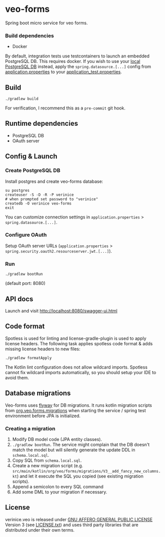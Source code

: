 # veo-forms
Spring boot micro service for veo forms.

### Build dependencies
* Docker

By default, integration tests use testcontainers to launch an embedded PostgreSQL DB. This requires docker.
If you wish to use your [local PostgreSQL DB](#create-postgresql-db) instead, apply the `spring.datasource.[...]` config
from [application.properties](/src/main/resources/application.properties) to your
[application_test.properties](/src/test/resources/application-test.properties).

## Build

    ./gradlew build

For verification, I recommend this as a `pre-commit` git hook.

## Runtime dependencies
* PostgreSQL DB
* OAuth server

## Config & Launch
### Create PostgreSQL DB
Install postgres and create veo-forms database:

    su postgres
    createuser -S -D -R -P verinice
    # when prompted set password to "verinice"
    createdb -O verinice veo-forms
    exit

You can customize connection settings in `application.properties` > `spring.datasource.[...]`.

### Configure OAuth
Setup OAuth server URLs (`application.properties` > `spring.security.oauth2.resourceserver.jwt.[...]`).

### Run

    ./gradlew bootRun

(default port: 8080)


## API docs
Launch and visit <http://localhost:8080/swagger-ui.html>


## Code format
Spotless is used for linting and license-gradle-plugin is used to apply license headers. The following task applies
spotless code format & adds missing license headers to new files:

    ./gradlew formatApply

The Kotlin lint configuration does not allow wildcard imports. Spotless cannot fix wildcard imports automatically, so
you should setup your IDE to avoid them.

## Database migrations
Veo-forms uses [flyway](https://github.com/flyway/flyway/) for DB migrations. It runs kotlin migration scripts from [org.veo.forms.migrations](src/main/kotlin/org/veo/forms/migrations) when starting the service / spring test environment before JPA is initialized.

### Creating a migration
1. Modify DB model code (JPA entity classes).
2. `./gradlew bootRun`. The service might complain that the DB doesn't match the model but will silently generate the update DDL in `schema.local.sql`.
3. Copy SQL from `schema.local.sql`.
4. Create a new migration script (e.g. `src/main/kotlin/org/veo/forms/migrations/V3__add_fancy_new_columns.kt`) and let it execute the SQL you copied (see existing migration scripts).
5. Append a semicolon to every SQL command
6. Add some DML to your migration if necessary.

## License

verinice.veo is released under [GNU AFFERO GENERAL PUBLIC LICENSE](https://www.gnu.org/licenses/agpl-3.0.en.html) Version 3 (see [LICENSE.txt](./LICENSE.txt)) and uses third party libraries that are distributed under their own terms.
